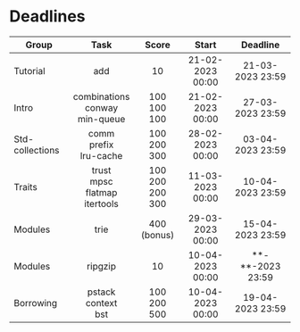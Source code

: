 # Deadlines

| Group           | Task                                  | Score                    | Start            | Deadline         |
| ----------------|:-------------------------------------:|:------------------------:|:----------------:|:----------------:|
| Tutorial        | add                                   | 10                       | 21-02-2023 00:00 | 21-03-2023 23:59 |
| Intro           | combinations<br>conway<br>min-queue   | 100<br>100<br>100        | 21-02-2023 00:00 | 27-03-2023 23:59 |
| Std-collections | comm<br>prefix<br>lru-cache           | 100<br>200<br>300        | 28-02-2023 00:00 | 03-04-2023 23:59 |
| Traits          | trust<br>mpsc<br>flatmap<br>itertools | 100<br>200<br>200<br>300 | 11-03-2023 00:00 | 10-04-2023 23:59 |
| Modules         | trie                                  | 400 (bonus)              | 29-03-2023 00:00 | 15-04-2023 23:59 |
| Modules         | ripgzip                               | 10                       | 10-04-2023 00:00 |\**-**-2023 23:59 |
| Borrowing       | pstack<br>context<br>bst              | 100<br>200<br>500        | 10-04-2023 00:00 | 19-04-2023 23:59 |
